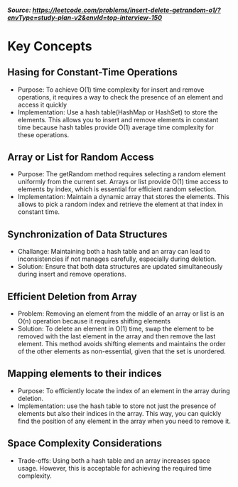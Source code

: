 ##### Source: https://leetcode.com/problems/insert-delete-getrandom-o1/?envType=study-plan-v2&envId=top-interview-150

# Key Concepts
## Hasing for Constant-Time Operations
- Purpose: To achieve O(1) time complexity for insert and remove operations, it requires a way to check the presence of an element and access it quickly
- Implementation: Use a hash table(HashMap or HashSet) to store the elements. This allows you to insert and remove elements in constant time because hash tables provide O(1) average time complexity for these operations.

## Array or List for Random Access
- Purpose: The getRandom method requires selecting a random element uniformly from the current set. Arrays or list provide O(1) time access to elements by index, which is essential for efficient random selection.
- Implementation: Maintain a dynamic array that stores the elements. This allows to pick a random index and retrieve the element at that index in constant time.

## Synchronization of Data Structures
- Challange: Maintaining both a hash table and an array can lead to inconsistencies if not manages carefully, especially during deletion.
- Solution: Ensure that both data structures are updated simultaneously during insert and remove operations.

## Efficient Deletion from Array
- Problem: Removing an element from the middle of an array or list is an O(n) operation because it requires shifting elements
- Solution: To delete an element in O(1) time, swap the element to be removed with the last element in the array and then remove the last element. This method avoids shifting elements and maintains the order of the other elements as non-essential, given that the set is unordered.

## Mapping elements to their indices
- Purpose: To efficiently locate the index of an element in the array during deletion.
- Implementation: use the hash table to store not just the presence of elements but also their indices in the array. This way, you can quickly find the position of any element in the array when you need to remove it.

## Space Complexity Considerations
- Trade-offs: Using both a hash table and an array increases space usage. However, this is acceptable for achieving the required time complexity.